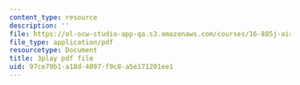 ```yaml
---
content_type: resource
description: ''
file: https://ol-ocw-studio-app-qa.s3.amazonaws.com/courses/16-885j-aircraft-systems-engineering-fall-2005/97ce79b1a18d4097f9c8a5e171201ee1_J5mwRqyxPIA.pdf
file_type: application/pdf
resourcetype: Document
title: 3play pdf file
uid: 97ce79b1-a18d-4097-f9c8-a5e171201ee1
---
```

